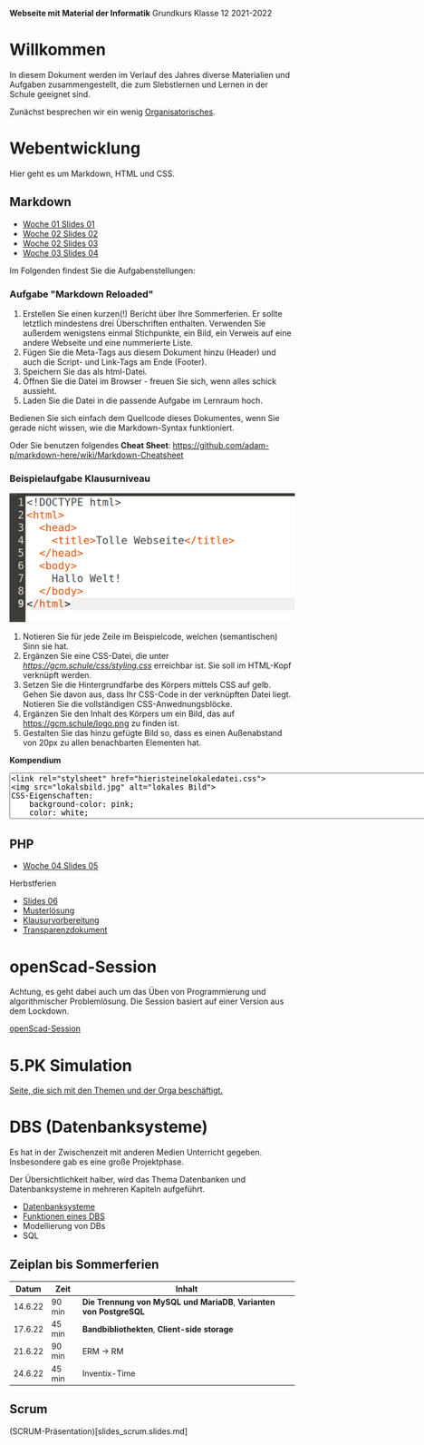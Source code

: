 **Webseite mit Material der Informatik**
	Grundkurs Klasse 12 2021-2022

# Willkommen

In diesem Dokument werden im Verlauf des Jahres diverse Materialien und Aufgaben zusammengestellt, die zum Slebstlernen und Lernen in der Schule geeignet sind.

Zunächst besprechen wir ein wenig [Organisatorisches](wpu-informatik-12_intro_reveal.slides.md).

# Webentwicklung

Hier geht es um Markdown, HTML und CSS.

## Markdown

- [Woche 01 Slides 01](wpu-informatik-12_wo01_sliedes01_reveal.slides.md)
- [Woche 02 Slides 02](slides_02.slides.md)
- [Woche 02 Slides 03](slides_03.slides.md)
- [Woche 03 Slides 04](slides_04.slides.md)

Im Folgenden findest Sie die Aufgabenstellungen:

### Aufgabe "Markdown Reloaded"

1. Erstellen Sie einen kurzen(!) Bericht über Ihre Sommerferien. Er sollte letztlich mindestens drei Überschriften enthalten. Verwenden Sie außerdem wenigstens einmal Stichpunkte, ein Bild, ein Verweis auf eine andere Webseite und eine nummerierte Liste.
1. Fügen Sie die Meta-Tags aus diesem Dokument hinzu (Header) und auch die Script- und Link-Tags am Ende (Footer).
1. Speichern Sie das als html-Datei.
1. Öffnen Sie die Datei im Browser - freuen Sie sich, wenn alles schick aussieht.
1. Laden Sie die Datei in die passende Aufgabe im Lernraum hoch.

Bedienen Sie sich einfach dem Quellcode dieses Dokumentes, wenn Sie gerade nicht wissen, wie die Markdown-Syntax funktioniert.

Oder Sie benutzen folgendes **Cheat Sheet**: https://github.com/adam-p/markdown-here/wiki/Markdown-Cheatsheet

### Beispielaufgabe Klausurniveau

![Beispielcode HTML-Grundgerüst](attach_html-grundgeruest.png)

1. Notieren Sie für jede Zeile im Beispielcode, welchen (semantischen) Sinn sie hat.
1. Ergänzen Sie eine CSS-Datei, die unter *https://gcm.schule/css/styling.css* erreichbar ist. Sie soll im HTML-Kopf verknüpft werden.
1. Setzen Sie die Hintergrundfarbe des Körpers mittels CSS auf gelb. Gehen Sie davon aus, dass Ihr CSS-Code in der verknüpften Datei liegt. Notieren Sie die vollständigen CSS-Anwednungsblöcke.
1. Ergänzen Sie den Inhalt des Körpers um ein Bild, das auf https://gcm.schule/logo.png zu finden ist.
1. Gestalten Sie das hinzu gefügte Bild so, dass es einen Außenabstand von 20px zu allen benachbarten Elementen hat.

**Kompendium**

<textarea cols=100 rows=5>
<link rel="stylsheet" href="hieristeinelokaledatei.css">
<img src="lokalsbild.jpg" alt="lokales Bild"> 
CSS-Eigenschaften:
    background-color: pink;
    color: white;
    margin: 3em;

</textarea>

## PHP

- [Woche 04 Slides 05](slides_05.slides.md)

Herbstferien

- [Slides 06](slides_06.slides.md)
- [Musterlösung](Musterloesungen_Miniprogramme.md)
- [Klausurvorbereitung](Klausurvorbeitung.md)
- [Transparenzdokument](Klausurvorbeitung_transparenzdokument.md)

# openScad-Session

Achtung, es geht dabei auch um das Üben von Programmierung und algorithmischer Problemlösung. Die Session basiert auf einer Version aus dem Lockdown.

[openScad-Session](openScad_session.md)

# 5.PK Simulation

[Seite, die sich mit den Themen und der Orga beschäftigt.](5pk_simulation_2022.md)


# DBS (Datenbanksysteme)

Es hat in der Zwischenzeit mit anderen Medien Unterricht gegeben. Insbesondere gab es eine große Projektphase.

Der Übersichtlichkeit halber, wird das Thema Datenbanken und Datenbanksysteme in mehreren Kapiteln aufgeführt.

* [Datenbanksysteme](gk-informatik-Q2_dbs_01.md)
* [Funktionen eines DBS](gk-informatik-Q2_dbs_02.md)
* Modellierung von DBs
* SQL

## Zeiplan bis Sommerferien

| Datum | Zeit | Inhalt |
|---|---|---|
|14.6.22| 90 min | **Die Trennung von MySQL und MariaDB**, **Varianten von PostgreSQL** |
|17.6.22| 45 min | **Bandbibliothekten**, **Client-side storage** |
|21.6.22| 90 min | ERM -> RM |
|24.6.22| 45 min | Inventix-Time |

## Scrum

(SCRUM-Präsentation)[slides_scrum.slides.md]